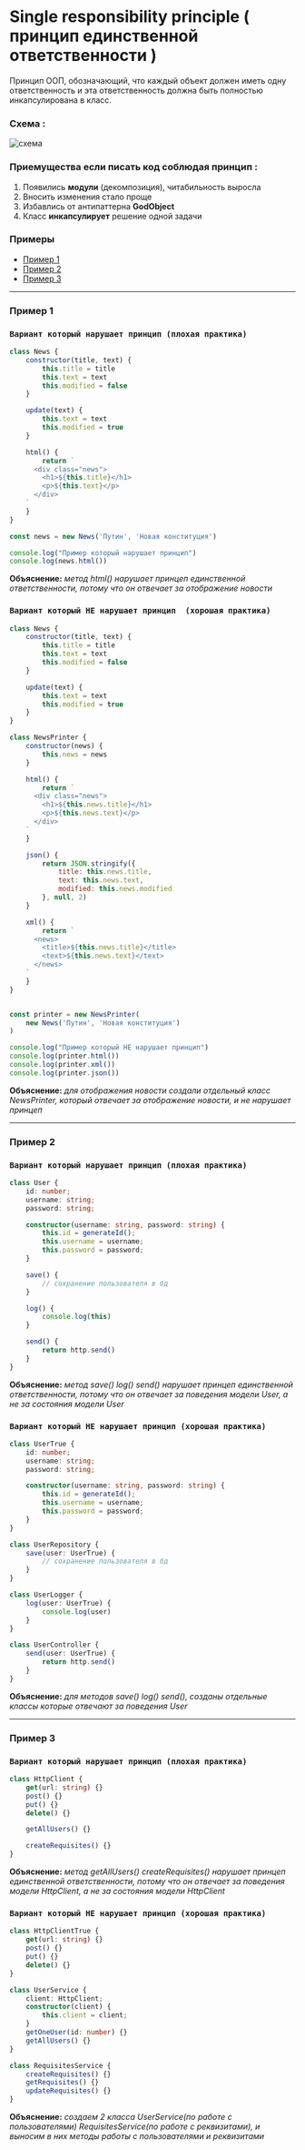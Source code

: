 
# Single responsibility principle  ( принцип единственной ответственности )

Принцип ООП, обозначающий, что каждый объект должен иметь одну ответственность и эта ответственность должна быть полностью инкапсулирована в класс.

### Схема :

![схема](./img.jpg)

### Приемущества если писать код соблюдая принцип :

1. Появились **модули** (декомпозиция), читабильность выросла
2. Вносить изменения стало проще
3. Избавлись от антипаттерна **GodObject**
4. Класс **инкапсулирует** решение одной задачи

### Примеры

- [Пример 1](#Пример-1)
- [Пример 2](#Пример-2)
- [Пример 3](#Пример-3)

---

### Пример 1

### `Вариант который нарушает принцип (плохая практика)`

````js
class News {
    constructor(title, text) {
        this.title = title
        this.text = text
        this.modified = false
    }

    update(text) {
        this.text = text
        this.modified = true
    }

    html() {
        return `
      <div class="news">
        <h1>${this.title}</h1>
        <p>${this.text}</p>
      </div>
    `
    }
}

const news = new News('Путин', 'Новая конституция')

console.log("Пример который нарушает принцип")
console.log(news.html())
````
**Объяснение:** _метод html() нарушает принцеп единственной ответственности, потому что он отвечает за отображение новости_

### `Вариант который НЕ нарушает принцип  (хорошая практика)`

````js
class News {
    constructor(title, text) {
        this.title = title
        this.text = text
        this.modified = false
    }

    update(text) {
        this.text = text
        this.modified = true
    }
}

class NewsPrinter {
    constructor(news) {
        this.news = news
    }

    html() {
        return `
      <div class="news">
        <h1>${this.news.title}</h1>
        <p>${this.news.text}</p>
      </div>
    `
    }

    json() {
        return JSON.stringify({
            title: this.news.title,
            text: this.news.text,
            modified: this.news.modified
        }, null, 2)
    }

    xml() {
        return `
      <news>
        <title>${this.news.title}</title>
        <text>${this.news.text}</text>
      </news>
    `
    }
}


const printer = new NewsPrinter(
    new News('Путин', 'Новая конституция')
)

console.log("Пример который НЕ нарушает принцип")
console.log(printer.html())
console.log(printer.xml())
console.log(printer.json())
````
**Объяснение:** _для отображения новости создали отдельный класс NewsPrinter, который отвечает за отображение новости, и не нарушает принцеп_ 

---

### Пример 2

### `Вариант который нарушает принцип (плохая практика)`

````ts
class User {
    id: number;
    username: string;
    password: string;

    constructor(username: string, password: string) {
        this.id = generateId();
        this.username = username;
        this.password = password;
    }

    save() {
        // сохранение пользователя в бд
    }

    log() {
        console.log(this)
    }

    send() {
        return http.send()
    }
}
````
**Объяснение:** _метод save() log() send() нарушает принцеп единственной ответственности, потому что он отвечает за поведения модели User, а не за состояния модели User_

### `Вариант который НЕ нарушает принцип (хорошая практика)`

````ts
class UserTrue {
    id: number;
    username: string;
    password: string;

    constructor(username: string, password: string) {
        this.id = generateId();
        this.username = username;
        this.password = password;
    }
}

class UserRepository {
    save(user: UserTrue) {
        // сохранение пользователя в бд
    }
}

class UserLogger {
    log(user: UserTrue) {
        console.log(user)
    }
}

class UserController {
    send(user: UserTrue) {
        return http.send()
    }
}
````
**Объяснение:** _для методов save() log() send(), созданы отдельные классы которые отвечают за поведения User_ 

---

### Пример 3

### `Вариант который нарушает принцип (плохая практика)`

````ts
class HttpClient {
    get(url: string) {}
    post() {}
    put() {}
    delete() {}

    getAllUsers() {}

    createRequisites() {}
}
````
**Объяснение:** _метод getAllUsers() createRequisites() нарушает принцеп единственной ответственности, потому что он отвечает за поведения модели HttpClient, а не за состояния модели HttpClient_

### `Вариант который НЕ нарушает принцип (хорошая практика)`

````ts
class HttpClientTrue {
    get(url: string) {}
    post() {}
    put() {}
    delete() {}
}

class UserService {
    client: HttpClient;
    constructor(client) {
        this.client = client;
    }
    getOneUser(id: number) {}
    getAllUsers() {}
}

class RequisitesService {
    createRequisites() {}
    getRequisites() {}
    updateRequisites() {}
}
````
**Объяснение:** _создаем 2 класса UserService(по работе с пользователями) RequisitesService(по работе с реквизитами), и выносим в них методы работы с пользователями и реквизитами_ 